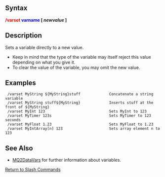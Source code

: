 ## Syntax

**<span style="color:red">/varset</span> <span style="color:blue">varname</span> \[ *newvalue* \]**

## Description

Sets a variable directly to a new value.

-   Keep in mind that the type of the variable may itself reject this value depending on what you give it.
-   To clear the value of the variable, you may omit the new value.

## Examples

     /varset MyString ${MyString}stuff             Concatenate a string variable
     /varset MyString stuff${MyString}             Inserts stuff at the front of ${MyString}
     /varset MyInt 123                             Sets MyInt to 123
     /varset MyTimer 123s                          Sets MyTimer to 123 seconds
     /varset MyFloat 1.23                          Sets MyFloat to 1.23
     /varset MyIntArray[n] 123                     Sets array element n to 123

## See Also

-   [MQ2DataVars](../documentation/mq2datavars.md) for further information about variables.

[Return to Slash Commands](../commands/slash-commands.md)

 
